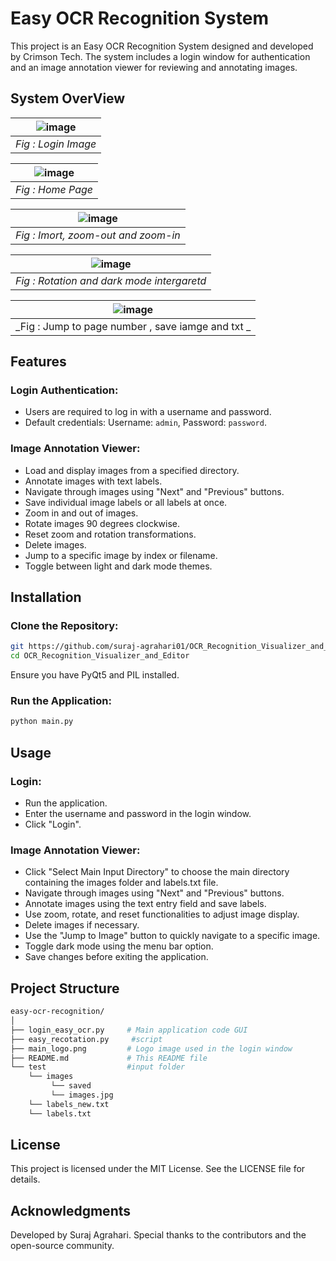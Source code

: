 # Easy OCR Recognition System

This project is an Easy OCR Recognition System designed and developed by Crimson Tech. The system includes a login window for authentication and an image annotation viewer for reviewing and annotating images.

## System OverView

| ![image](https://github.com/suraj-agrahari01/OCR_Recognition_Visualizer_and_Editor/assets/138669672/5f0b91ff-0495-4b3f-a3aa-ddde60dac9d9) |
| :---------------------------------------------------------------------------------------------------------------------------------------: |
|                                                            _Fig : Login Image_                                                            |

| ![image](https://github.com/suraj-agrahari01/OCR_Recognition_Visualizer_and_Editor/assets/138669672/28008aff-5359-4a19-9cfd-2bf2a04c0a51) |
| :---------------------------------------------------------------------------------------------------------------------------------------: |
|                                                             _Fig : Home Page_                                                             |

| ![image](https://github.com/suraj-agrahari01/OCR_Recognition_Visualizer_and_Editor/assets/138669672/b9b9b147-0b29-48db-bc35-9a2a40409c20) |
| :---------------------------------------------------------------------------------------------------------------------------------------: |
|                                                    _Fig : Imort, zoom-out and zoom-in_                                                    |

| ![image](https://github.com/suraj-agrahari01/OCR_Recognition_Visualizer_and_Editor/assets/138669672/9a0c9043-9fd2-4baa-82c8-162d4a920d9d) |
| :---------------------------------------------------------------------------------------------------------------------------------------: |
|                                                _Fig : Rotation and dark mode intergaretd_                                                 |

| ![image](https://github.com/suraj-agrahari01/OCR_Recognition_Visualizer_and_Editor/assets/138669672/9028673e-525a-41f7-8b7d-be213c9861aa) |
| :---------------------------------------------------------------------------------------------------------------------------------------: |
|                                             _Fig : Jump to page number , save iamge and txt _                                             |

## Features

### Login Authentication:

-   Users are required to log in with a username and password.
-   Default credentials: Username: `admin`, Password: `password`.

### Image Annotation Viewer:

-   Load and display images from a specified directory.
-   Annotate images with text labels.
-   Navigate through images using "Next" and "Previous" buttons.
-   Save individual image labels or all labels at once.
-   Zoom in and out of images.
-   Rotate images 90 degrees clockwise.
-   Reset zoom and rotation transformations.
-   Delete images.
-   Jump to a specific image by index or filename.
-   Toggle between light and dark mode themes.

## Installation

### Clone the Repository:

```bash
git https://github.com/suraj-agrahari01/OCR_Recognition_Visualizer_and_Editor.git
cd OCR_Recognition_Visualizer_and_Editor
```

Ensure you have PyQt5 and PIL installed.

### Run the Application:

```bash
python main.py

```

## Usage

### Login:

-   Run the application.
-   Enter the username and password in the login window.
-   Click "Login".

### Image Annotation Viewer:

-   Click "Select Main Input Directory" to choose the main directory containing the images folder and labels.txt file.
-   Navigate through images using "Next" and "Previous" buttons.
-   Annotate images using the text entry field and save labels.
-   Use zoom, rotate, and reset functionalities to adjust image display.
-   Delete images if necessary.
-   Use the "Jump to Image" button to quickly navigate to a specific image.
-   Toggle dark mode using the menu bar option.
-   Save changes before exiting the application.

## Project Structure

```bash
easy-ocr-recognition/
│
├── login_easy_ocr.py     # Main application code GUI
├── easy_recotation.py     #script
├── main_logo.png         # Logo image used in the login window
├── README.md             # This README file
└── test                  #input folder
    └── images
         └── saved
         └── images.jpg
    └── labels_new.txt
    └── labels.txt


```

## License

This project is licensed under the MIT License. See the LICENSE file for details.

## Acknowledgments

Developed by Suraj Agrahari.
Special thanks to the contributors and the open-source community.
